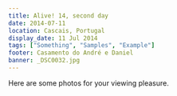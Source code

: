 ```yaml
---
title: Alive! 14, second day
date: 2014-07-11
location: Cascais, Portugal
display_date: 11 Jul 2014
tags: ["Something", "Samples", "Example"]
footer: Casamento do André e Daniel
banner: _DSC0032.jpg
---
```

Here are some photos for your viewing pleasure.

<!--more-->
